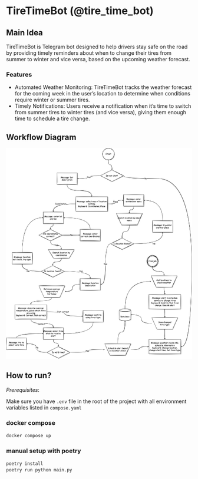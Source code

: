 # TireTimeBot (@tire_time_bot)

## Main Idea

TireTimeBot is Telegram bot designed to help drivers stay safe on the road by providing timely reminders about when to change their tires from summer to winter and vice versa, based on the upcoming weather forecast.

### Features

- Automated Weather Monitoring: TireTimeBot tracks the weather forecast for the coming week in the user’s location to determine when conditions require winter or summer tires.
- Timely Notifications: Users receive a notification when it’s time to switch from summer tires to winter tires (and vice versa), giving them enough time to schedule a tire change.

## Workflow Diagram

![Workflow Diagram](./docs/assets/TireTimeBot.drawio.png)

## How to run?

*Prerequisites*:

Make sure you have `.env` file in the root of the project with all environment variables listed in `compose.yaml`

### docker compose

```sh
docker compose up
```

### manual setup with poetry

```sh
poetry install
poetry run python main.py
```
